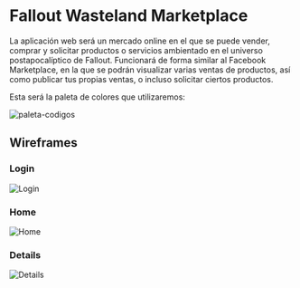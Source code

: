# Fallout Wasteland Marketplace

La aplicación web será un mercado online en el que se puede vender, comprar y solicitar productos o servicios ambientado en el universo postapocalíptico de Fallout.
Funcionará de forma similar al Facebook Marketplace, en la que se podrán visualizar varias ventas de productos, así como publicar tus propias ventas, o incluso solicitar ciertos productos.

Esta será la paleta de colores que utilizaremos:

![paleta-codigos](https://github.com/user-attachments/assets/446a2020-43ca-4ef1-8e7b-c020a234a526)

## Wireframes

### Login
![Login](https://github.com/user-attachments/assets/09cd40b2-2ede-4dcf-8a04-7c819c1d6a6f)

### Home
![Home](https://github.com/user-attachments/assets/400809a1-34f6-43be-bfcc-e2ac17b82f4d)

### Details
![Details](https://github.com/user-attachments/assets/66835cac-f3cf-4496-b01c-ecff821b98f3)
